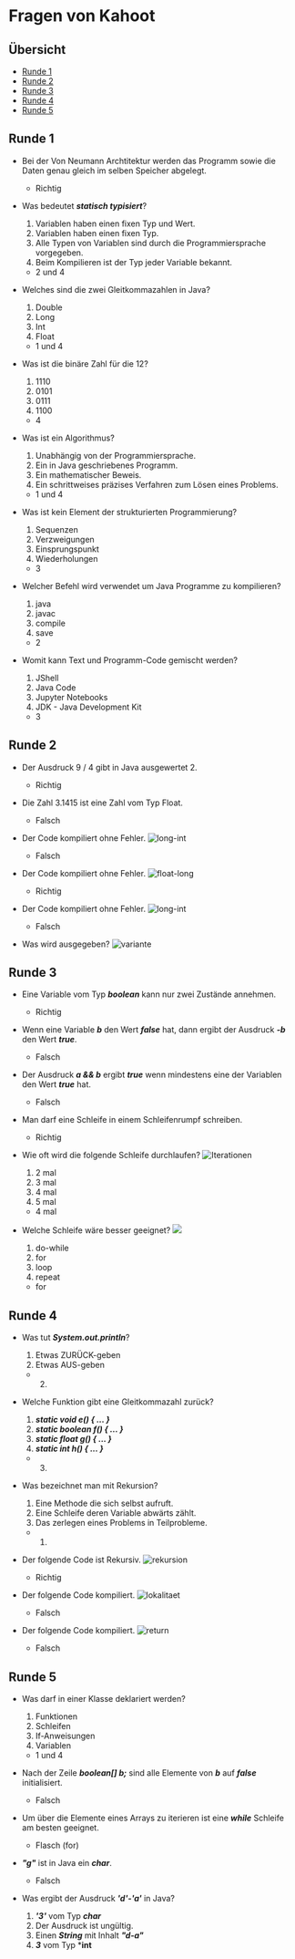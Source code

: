 # Fragen von Kahoot

## Übersicht

* [Runde 1](#Runde-1)
* [Runde 2](#Runde-2)
* [Runde 3](#Runde-3)
* [Runde 4](#Runde-4)
* [Runde 5](#Runde-5)

## Runde 1
* Bei der Von Neumann  Archtitektur werden das Programm sowie die Daten genau gleich im selben Speicher abgelegt.
    * Richtig
* Was bedeutet ***statisch typisiert***?
    1. Variablen haben einen fixen Typ und Wert.
    2. Variablen haben einen fixen Typ.
    3. Alle Typen von Variablen sind durch die Programmiersprache vorgegeben.
    4. Beim Kompilieren ist der Typ jeder Variable bekannt.
    * 2 und 4

* Welches sind die zwei Gleitkommazahlen in Java?
    1. Double
    2. Long
    3. Int
    4. Float
    * 1 und 4

* Was ist die binäre Zahl für die 12?
    1. 1110
    2. 0101
    3. 0111
    4. 1100
    * 4

* Was ist ein Algorithmus?
    1. Unabhängig von der Programmiersprache.
    2. Ein in Java geschriebenes Programm.
    3. Ein mathematischer Beweis.
    4. Ein schrittweises präzises Verfahren zum Lösen eines Problems.
    * 1 und 4

* Was ist kein Element der strukturierten Programmierung?
    1. Sequenzen
    2. Verzweigungen
    3. Einsprungspunkt
    4. Wiederholungen
    * 3

* Welcher Befehl wird verwendet um Java Programme zu kompilieren?
    1. java
    2. javac
    3. compile
    4. save
    * 2

* Womit kann Text und Programm-Code gemischt werden?
    1. JShell
    2. Java Code
    3. Jupyter Notebooks
    4. JDK - Java Development Kit
    * 3

## Runde 2

* Der Ausdruck 9 / 4 gibt in Java ausgewertet 2.
    * Richtig

* Die Zahl 3.1415 ist eine Zahl vom Typ Float.
    * Falsch

* Der Code kompiliert ohne Fehler. ![long-int](images/ungültig.png)
    * Falsch
    
* Der Code kompiliert ohne Fehler. ![float-long](images/kompiliert.png)
    * Richtig
    
* Der Code kompiliert ohne Fehler. ![long-int](images/kommentar.png)
    * Falsch

* Was wird ausgegeben? ![variante](images/variante.png)

## Runde 3

* Eine Variable vom Typ ***boolean*** kann nur zwei Zustände annehmen.
    * Richtig

* Wenn eine Variable ***b*** den Wert ***false*** hat, dann ergibt der Ausdruck ***-b*** den Wert ***true***.
    * Falsch

* Der Ausdruck ***a && b*** ergibt ***true*** wenn mindestens eine der Variablen den Wert ***true*** hat.
    * Falsch

* Man darf eine Schleife in einem Schleifenrumpf schreiben.
    * Richtig

* Wie oft wird die folgende Schleife durchlaufen? ![Iterationen](images/durchlaeufe.png)
    1. 2 mal
    1. 3 mal
    1. 4 mal
    1. 5 mal
    * 4 mal

* Welche Schleife wäre besser geeignet? ![](images/durchlaeufe.png)
    1. do-while
    1. for
    1. loop
    1. repeat
    * for

## Runde 4

* Was tut ***System.out.println***?
    1. Etwas ZURÜCK-geben
    1. Etwas AUS-geben
    * 2.

* Welche Funktion gibt eine Gleitkommazahl zurück?
    1. ***static void e() { ... }***
    1. ***static boolean f() { ... }***
    1. ***static float g() { ... }***
    1. ***static int h() { ... }***
    * 3.

* Was bezeichnet man mit Rekursion?
    1. Eine Methode die sich selbst aufruft.
    1. Eine Schleife deren Variable abwärts zählt.
    1. Das zerlegen eines Problems in Teilprobleme.
    * 1.

* Der folgende Code ist Rekursiv. ![rekursion](images/rec.png)
    * Richtig

* Der folgende Code kompiliert. ![lokalitaet](images/locality.png)
    * Falsch

* Der folgende Code kompiliert. ![return](images/return.png)
    * Falsch

## Runde 5

* Was darf in einer Klasse deklariert werden?
    1. Funktionen
    1. Schleifen
    1. If-Anweisungen
    1. Variablen
    * 1 und 4

* Nach der Zeile ***boolean[] b;*** sind alle Elemente von ***b*** auf ***false*** initialisiert.
    * Falsch

* Um über die Elemente eines Arrays zu iterieren ist eine ***while*** Schleife am besten geeignet.
    * Flasch (for)

* ***"g"*** ist in Java ein ***char***.
    * Falsch

* Was ergibt der Ausdruck ***'d'-'a'*** in Java?
    1. ***'3'*** vom Typ ***char***
    1. Der Ausdruck ist ungültig.
    1. Einen ***String*** mit Inhalt ***"d-a"***
    1. ***3*** vom Typ ***int**